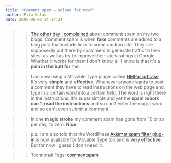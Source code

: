 ```yaml
---
title: "Comment spam – solved for now?"
author: Pito Salas
date: 2006-06-03 14:14:24
---
```


>>

>> [The other day I complained](</weblogs/archives/001162.php>) about comment
spam on my two blogs. Comment spam is when **fake** comments are added to a
blog post that include links to some random site. They are supposedly put
there by spammers to generate traffic to their sites, as well as try to
improve their site's ratings in Google. Whether it works for them I don't
know, all I know is that it's a **pain in the butt for** me.

>>

>> I am now using a Movable Type plugin called
[HMPassphrase](<http://www.sixapart.com/pronet/plugins/plugin/hmpassphrase.html>).
It's very **simple** and **effective**. Whenever anyone wants to post a
comment they have to read instructions on the web page and type in a certain
word into a certain field. The word is right there in the instructions. It's
super simple and yet the **spam robots can 't read the instructions** and so
can't enter the magic word and so can't even submit a comment.

>>

>> In one **magic stroke** my comment spam has gone from 10 or so per day, to
zero. **Nice**.

>>

>> p.s. I am also told that the WordPress [Akismet spam filter plug-in
](<http://akismet.com/>)is now available for Movable Type too and is **very
effective**. But for now I guess I don't need it.

>>

>> Technorati Tags: [commentspam](<http://www.technorati.com/tag/commentspam>)


